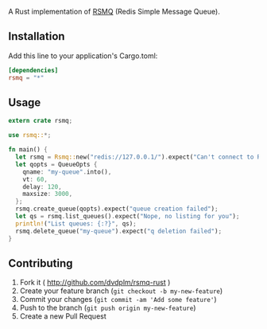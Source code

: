 A Rust implementation of [RSMQ](https://smrchy.github.io/rsmq/about/) (Redis Simple Message Queue).

## Installation

Add this line to your application's Cargo.toml:

```toml
[dependencies]
rsmq = "*"
```

## Usage

```rust
extern crate rsmq;

use rsmq::*;

fn main() {
  let rsmq = Rsmq::new("redis://127.0.0.1/").expect("Can't connect to Redis");
  let qopts = QueueOpts {
    qname: "my-queue".into(),
    vt: 60,
    delay: 120,
    maxsize: 3000,
  };
  rsmq.create_queue(qopts).expect("queue creation failed");
  let qs = rsmq.list_queues().expect("Nope, no listing for you");
  println!("List queues: {:?}", qs);
  rsmq.delete_queue("my-queue").expect("q deletion failed");
}
```
## Contributing

1. Fork it ( http://github.com/dvdplm/rsmq-rust )
2. Create your feature branch (`git checkout -b my-new-feature`)
3. Commit your changes (`git commit -am 'Add some feature'`)
4. Push to the branch (`git push origin my-new-feature`)
5. Create a new Pull Request